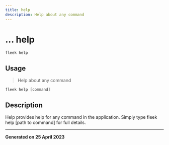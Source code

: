 ```yaml
---
title: help
description: Help about any command
---
```


# ... help
`fleek help`

## Usage
> Help about any command

```shell
fleek help [command]
```

## Description


Help provides help for any command in the application.
Simply type fleek help [path to command] for full details.



---
**Generated on 25 April 2023**
